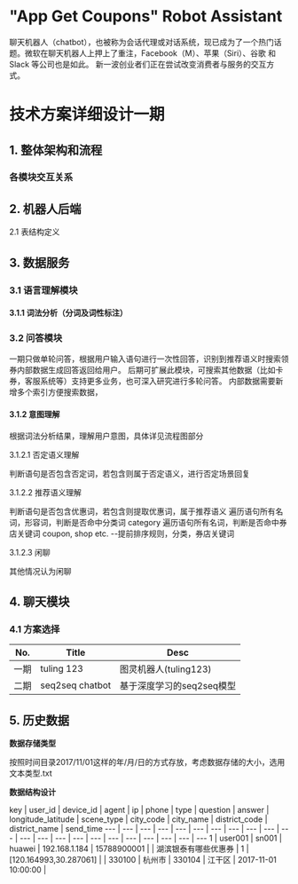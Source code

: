 
# "App Get Coupons" Robot Assistant

聊天机器人（chatbot），也被称为会话代理或对话系统，现已成为了一个热门话题。微软在聊天机器人上押上了重注，Facebook（M）、苹果（Siri）、谷歌 和 Slack 等公司也是如此。 新一波创业者们正在尝试改变消费者与服务的交互方式。

# 技术方案详细设计一期

## 1. 整体架构和流程

### 各模块交互关系

## 2. 机器人后端

2.1 表结构定义

## 3. 数据服务

### 3.1 语言理解模块

#### 3.1.1 词法分析（分词及词性标注）

### 3.2 问答模块

一期只做单轮问答，根据用户输入语句进行一次性回答，识别到推荐语义时搜索领券内部数据生成回答返回给用户。
后期可扩展此模块，可搜索其他数据（比如卡券，客服系统等）支持更多业务，也可深入研究进行多轮问答。
内部数据需要新增多个索引方便搜索数据，


#### 3.1.2 意图理解

根据词法分析结果，理解用户意图，具体详见流程图部分

3.1.2.1 否定语义理解

判断语句是否包含否定词，若包含则属于否定语义，进行否定场景回复

3.1.2.2 推荐语义理解

判断语句是否包含优惠词，若包含则提取优惠词，属于推荐语义
遍历语句所有名词，形容词，判断是否命中分类词 category
遍历语句所有名词，判断是否命中券店关键词 coupon, shop etc.
--提前排序规则，分类，券店关键词

3.1.2.3 闲聊

其他情况认为闲聊


## 4. 聊天模块

### 4.1 方案选择

No. | Title | Desc
--- | --- | ---
一期 | tuling 123 | 图灵机器人(tuling123)
二期 | seq2seq chatbot | 基于深度学习的seq2seq模型

## 5. 历史数据

**数据存储类型**

按照时间目录2017/11/01这样的年/月/日的方式存放，考虑数据存储的大小，选用文本类型.txt

**数据结构设计**

key | user\_id | device\_id | agent | ip | phone | type | question | answer | longitude\_latitude | scene\_type | city\_code | city\_name | district\_code | district\_name | send\_time
--- | --- | --- | --- | --- | --- | --- | --- | --- | --- | --- | --- | --- | --- | --- | --- | --- | --- | --- | --- | --- | ---
1 | user001 | sn001 | huawei | 192.168.1.184 | 15788900001 | | 湖滨银泰有哪些优惠券 | 1 | [120.164993,30.287061] | | 330100 | 杭州市 |  330104 | 江干区 | 2017-11-01 10:00:00 | 
